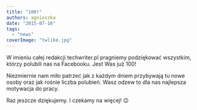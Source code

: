 ```yaml
---
title: "100!"
authors: agnieszka
date: "2015-07-16"
tags:
  - "news"
coverImage: "twlike.jpg"
---
```


W imieniu całej redakcji techwriter.pl pragniemy podziękować wszystkim, którzy
polubili nas na Facebooku. Jest Was już 100!

<!--truncate-->

Niezmiernie nam miło patrzeć jak z każdym dniem przybywają tu nowe osoby oraz
jak rośnie liczba polubień. Wasz odzew to dla nas najlepsza motywacja do pracy.

Raz jeszcze dziękujemy. I czekamy na więcej! 😉
